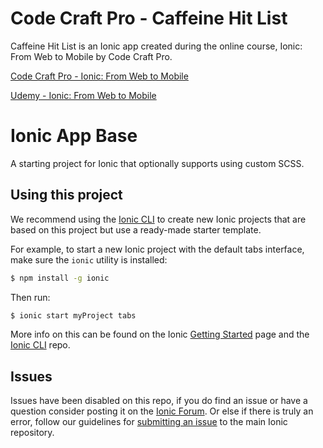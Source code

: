 Code Craft Pro - Caffeine Hit List
========
Caffeine Hit List is an Ionic app created during the online course, Ionic: From Web to Mobile by Code Craft Pro.

[Code Craft Pro - Ionic: From Web to Mobile](http://school.codecraftpro.com/courses/ionic-from-web-to-mobile?utm_source=codecraftpro.com&utm_medium=frontpage&utm_campaign=website)

[Udemy - Ionic: From Web to Mobile](https://www.udemy.com/ionic-from-web-to-mobile/learn/#/)

Ionic App Base
=====================

A starting project for Ionic that optionally supports using custom SCSS.

## Using this project

We recommend using the [Ionic CLI](https://github.com/driftyco/ionic-cli) to create new Ionic projects that are based on this project but use a ready-made starter template.

For example, to start a new Ionic project with the default tabs interface, make sure the `ionic` utility is installed:

```bash
$ npm install -g ionic
```

Then run:

```bash
$ ionic start myProject tabs
```

More info on this can be found on the Ionic [Getting Started](http://ionicframework.com/getting-started) page and the [Ionic CLI](https://github.com/driftyco/ionic-cli) repo.

## Issues
Issues have been disabled on this repo, if you do find an issue or have a question consider posting it on the [Ionic Forum](http://forum.ionicframework.com/).  Or else if there is truly an error, follow our guidelines for [submitting an issue](http://ionicframework.com/submit-issue/) to the main Ionic repository.
